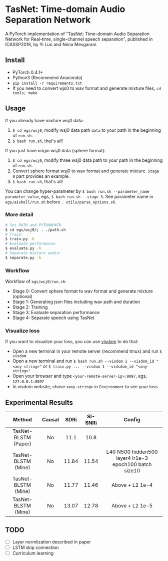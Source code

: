 # TasNet: Time-domain Audio Separation Network
A PyTorch implementation of "TasNet: Time-domain Audio Separation Network for Real-time, single-channel speech separation", published in ICASSP2018, by Yi Luo and Nima Mesgarani.

## Install
- PyTorch 0.4.1+
- Python3 (Recommend Anaconda)
- `pip install -r requirements.txt`
- If you need to convert wjs0 to wav format and generate mixture files, `cd tools; make`

## Usage
If you already have mixture wsj0 data:
1. `$ cd egs/wsj0`, modify wsj0 data path `data` to your path in the beginning of `run.sh`.
2. `$ bash run.sh`, that's all!

If you just have origin wsj0 data (sphere format):
1. `$ cd egs/wsj0`, modify three wsj0 data path to your path in the beginning of `run.sh`.
2. Convert sphere format wsj0 to wav format and generate mixture. `Stage 0` part provides an example.
3. `$ bash run.sh`, that's all!

You can change hyper-parameter by `$ bash run.sh --parameter_name parameter_value`, egs, `$ bash run.sh --stage 3`. See parameter name in `egs/aishell/run.sh` before `. utils/parse_options.sh`.
### More detail
```bash
# Set PATH and PYTHONPATH
$ cd egs/wsj0/; . ./path.sh
# Train:
$ train.py -h
# Evaluate performance:
$ evaluate.py -h
# Separate mixture audio:
$ separate.py -h
```
### Workflow
Workflow of `egs/wsj0/run.sh`:
- Stage 0: Convert sphere format to wav format and generate mixture (optional)
- Stage 1: Generating json files including wav path and duration
- Stage 2: Training
- Stage 3: Evaluate separation performance
- Stage 4: Separate speech using TasNet
### Visualize loss
If you want to visualize your loss, you can use [visdom](https://github.com/facebookresearch/visdom) to do that:
- Open a new terminal in your remote server (recommend tmux) and run `$ visdom`
- Open a new terminal and run `$ bash run.sh --visdom 1 --visdom_id "<any-string>"` or `$ train.py ... --visdom 1 --vidsdom_id "<any-string>"`
- Open your browser and type `<your-remote-server-ip>:8097`, egs, `127.0.0.1:8097`
- In visdom website, chose `<any-string>` in `Environment` to see your loss

## Experimental Results
| Method | Causal | SDRi | SI-SNRi | Config |
| :----: | :----: | :-----: | :--: | :----: |
| TasNet-BLSTM (Paper) | No | 11.1 | 10.8 | |
| TasNet-BLSTM (Mine) | No | 11.84 | 11.54 | L40 N500 hidden500 layer4 lr1e-3 epoch100 batch size10 |
| TasNet-BLSTM (Mine) | No | 11.77 | 11.46 | Above + L2 1e-4|
| TasNet-BLSTM (Mine) | No | 13.07 | 12.78 | Above + L2 1e-5|

## TODO
- [ ] Layer normlization described in paper
- [ ] LSTM skip connection
- [ ] Curriculum learning
